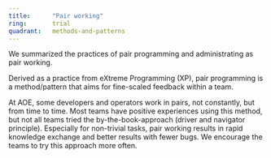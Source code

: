 ```yaml
---
title:      "Pair working"
ring:       trial
quadrant:   methods-and-patterns
---
```


We summarized the practices of pair programming and administrating as pair working.

Derived as a practice from eXtreme Programming (XP), pair programming is a method/pattern that aims for fine-scaled feedback within a team.

At AOE, some developers and operators work in pairs, not constantly, but from time to time. Most teams have positive experiences using this method, but not all teams tried the by-the-book-approach (driver and navigator principle). Especially for non-trivial tasks, pair working results in rapid knowledge exchange and better results with fewer bugs. We encourage the teams to try this approach more often.
